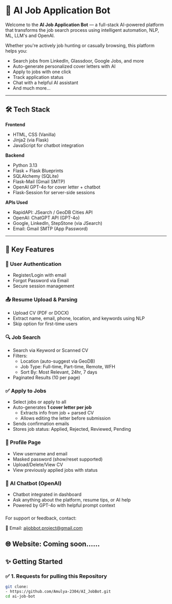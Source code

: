 # 🤖 AI Job Application Bot

Welcome to the **AI Job Application Bot** — a full-stack AI-powered platform that transforms the job search process using intelligent automation, NLP, ML, LLM's and OpenAI.

Whether you're actively job hunting or casually browsing, this platform helps you:
- Search jobs from LinkedIn, Glassdoor, Google Jobs, and more
- Auto-generate personalized cover letters with AI
- Apply to jobs with one click
- Track application status
- Chat with a helpful AI assistant
- And much more...

---

## 🛠️ Tech Stack

**Frontend**
- HTML, CSS (Vanilla)
- Jinja2 (via Flask)
- JavaScript for chatbot integration

**Backend**
- Python 3.13
- Flask + Flask Blueprints
- SQLAlchemy (SQLite)
- Flask-Mail (Gmail SMTP)
- OpenAI GPT-4o for cover letter + chatbot
- Flask-Session for server-side sessions

**APIs Used**
- RapidAPI: JSearch / GeoDB Cities API
- OpenAI: ChatGPT API (GPT-4o)
- Google, LinkedIn, StepStone (via JSearch)
- Email: Gmail SMTP (App Password)

---

## 🌟 Key Features

### 🧾 User Authentication
- Register/Login with email
- Forgot Password via Email
- Secure session management

### 📤 Resume Upload & Parsing
- Upload CV (PDF or DOCX)
- Extract name, email, phone, location, and keywords using NLP
- Skip option for first-time users

### 🔍 Job Search
- Search via Keyword or Scanned CV
- Filters:
  - Location (auto-suggest via GeoDB)
  - Job Type: Full-time, Part-time, Remote, WFH
  - Sort By: Most Relevant, 24hr, 7 days
- Paginated Results (10 per page)

### ✅ Apply to Jobs
- Select jobs or apply to all
- Auto-generates **1 cover letter per job**
  - Extracts info from job + parsed CV
  - Allows editing the letter before submission
- Sends confirmation emails
- Stores job status: Applied, Rejected, Reviewed, Pending

### 📁 Profile Page
- View username and email
- Masked password (show/reset supported)
- Upload/Delete/View CV
- View previously applied jobs with status

### 💬 AI Chatbot (OpenAI)
- Chatbot integrated in dashboard
- Ask anything about the platform, resume tips, or AI help
- Powered by GPT-4o with helpful prompt context


###
For support or feedback, contact:

📨 Email: aijobbot.project@gmail.com
###
🌐 Website: Coming soon......
---

## ✨ Getting Started

### ✅ 1. Requests for pulling this Repository
```bash
git clone: 
- https://github.com/Amulya-2304/AI_JobBot.git
cd ai-job-bot